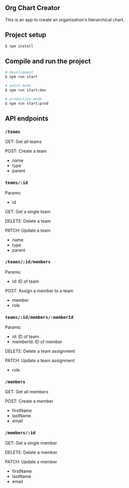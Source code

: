 ## Org Chart Creator
This is an app to create an organization's hierarchical chart.

## Project setup

```bash
$ npm install
```

## Compile and run the project

```bash
# development
$ npm run start

# watch mode
$ npm run start:dev

# production mode
$ npm run start:prod
```

## API endpoints
### `/teams`
GET: Get all teams

POST: Create a team
- name
- type
- parent

### `teams/:id`
Params:
- id

GET: Get a single team

DELETE: Delete a team

PATCH: Update a team
- name
- type
- parent

### `/teams/:id/members`
Params:
- id: ID of team

POST: Assign a member to a team
- member
- role

### `teams/:id/members/:memberId`
Params:
- id: ID of team
- memberId: ID of member

DELETE: Delete a team assignment

PATCH: Update a team assignment
- role

### `/members`
GET: Get all members

POST: Create a member
- firstName
- lastName
- email

### `/members/:id`
GET: Get a single member

DELETE: Delete a member

PATCH: Update a member
- firstName
- lastName
- email
